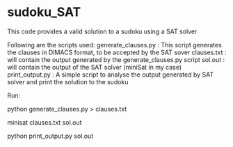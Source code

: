 # sudoku_SAT

This code provides a valid solution to a sudoku using a SAT solver

Following are the scripts used:
generate_clauses.py : This script generates the clauses in DIMACS format, to be accepted by the SAT sover
clauses.txt : will contain the output generated by the generate_clauses.py script
sol.out : will contain the output of the SAT solver (miniSat in my case)
print_output.py : A simple script to analyse the output generated by SAT solver and print the solution to the sudoku

Run:

python generate_clauses.py > clauses.txt

minisat clauses.txt sol.out

python print_output.py sol.out


